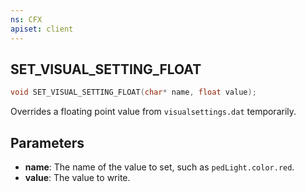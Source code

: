 ```yaml
---
ns: CFX
apiset: client
---
```

## SET_VISUAL_SETTING_FLOAT

```c
void SET_VISUAL_SETTING_FLOAT(char* name, float value);
```

Overrides a floating point value from `visualsettings.dat` temporarily.

## Parameters
* **name**: The name of the value to set, such as `pedLight.color.red`.
* **value**: The value to write.

